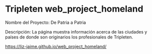 # Tripleten web_project_homeland

Nombre del Proyecto: De Patria a Patria

Descripción: La página muestra información acerca de las ciudades y países de donde son originarios los profesionales de Tripleten.

https://liz-jaime.github.io/web_project_homeland/
